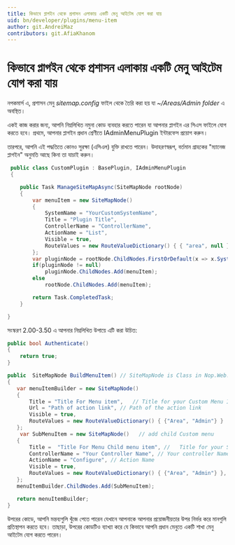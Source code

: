 ```yaml
---
title: কিভাবে প্লাগইন থেকে প্রশাসন এলাকায় একটি মেনু আইটেম যোগ করা যায়
uid: bn/developer/plugins/menu-item
author: git.AndreiMaz
contributors: git.AfiaKhanom
---
```


# কিভাবে প্লাগইন থেকে প্রশাসন এলাকায় একটি মেনু আইটেম যোগ করা যায়

নপকমার্স এ, প্রশাসন মেনু *sitemap.config* ফাইল থেকে তৈরি করা হয় যা *~/Areas/Admin folder* এ অবস্থিত।

একই কাজ করার জন্য, আপনি নিম্নলিখিত নমুনা কোড ব্যবহার করতে পারেন যা আপনার প্লাগইন এর সিএস ফাইলে যোগ করতে হবে। প্রথমে, আপনার প্লাগইন প্রধান শ্রেণীতে IAdminMenuPlugin ইন্টারফেস প্রয়োগ করুন।

তারপরে, আপনি এই পদ্ধতিতে কোনও সুরক্ষা (এসিএল) যুক্তি রাখতে পারেন। উদাহরণস্বরূপ, বর্তমান গ্রাহকের "ম্যানেজ প্লাগইন" অনুমতি আছে কিনা তা যাচাই করুন।

```csharp
 public class CustomPlugin : BasePlugin, IAdminMenuPlugin
 {

    public Task ManageSiteMapAsync(SiteMapNode rootNode)
    {
        var menuItem = new SiteMapNode()
        {
            SystemName = "YourCustomSystemName",
            Title = "Plugin Title",
            ControllerName = "ControllerName",
            ActionName = "List",
            Visible = true,
            RouteValues = new RouteValueDictionary() { { "area", null } },
        };
        var pluginNode = rootNode.ChildNodes.FirstOrDefault(x => x.SystemName == "Third party plugins");
        if(pluginNode != null)
            pluginNode.ChildNodes.Add(menuItem);
        else
            rootNode.ChildNodes.Add(menuItem);

        return Task.CompletedTask;
    }

}

```

সংস্করণ 2.00-3.50 এ আপনার নিম্নলিখিত উপায়ে এটি করা উচিত:

```csharp
public bool Authenticate()
{
    return true;
}

public  SiteMapNode BuildMenuItem() // SiteMapNode is Class in Nop.Web.Framework.Menu
{
   var menuItemBuilder = new SiteMapNode()
   {
       Title = "Title For Menu item",   // Title for your Custom Menu Item
       Url = "Path of action link", // Path of the action link
       Visible = true,
       RouteValues = new RouteValueDictionary() { {"Area", "Admin"} }
   };
    var SubMenuItem = new SiteMapNode()   // add child Custom menu
   {
       Title =  "Title For Menu Child menu item", //   Title for your Sub Menu item
       ControllerName = "Your Controller Name", // Your controller Name
       ActionName = "Configure", // Action Name
       Visible = true,
       RouteValues = new RouteValueDictionary() { {"Area", "Admin"} },
   };
   menuItemBuilder.ChildNodes.Add(SubMenuItem);

   return menuItemBuilder;
}
```

উপরের কোডে, আপনি মন্তব্যগুলি খুঁজে পেতে পারেন যেখানে আপনাকে আপনার প্রয়োজনীয়তার উপর নির্ভর করে মানগুলি প্রতিস্থাপন করতে হবে। তাছাড়া, উপরের কোডটিও ব্যাখ্যা করে যে কিভাবে আপনি প্রধান মেনুতে একটি শাখা মেনু আইটেম যোগ করতে পারেন।
